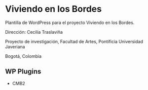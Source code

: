 # Viviendo en los Bordes

Plantilla de WordPress para el proyecto Viviendo en los Bordes.

Dirección: Cecilia Traslaviña

Proyecto de investigación, Facultad de Artes, Pontificia Universidad Javeriana

Bogotá, Colombia

## WP Plugins

- CMB2